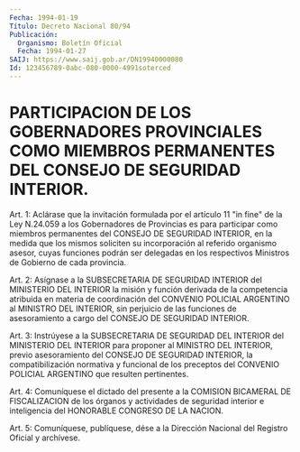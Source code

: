 ```yaml
---
Fecha: 1994-01-19
Título: Decreto Nacional 80/94
Publicación:
  Organismo: Boletín Oficial
  Fecha: 1994-01-27
SAIJ: https://www.saij.gob.ar/DN19940000080
Id: 123456789-0abc-080-0000-4991soterced
---
```

# PARTICIPACION DE LOS GOBERNADORES PROVINCIALES COMO MIEMBROS PERMANENTES DEL CONSEJO DE SEGURIDAD INTERIOR.

<a id="1"></a>
Art. 1: Aclárase que la invitación formulada por el artículo 11 "in  fine"  de  la Ley N.24.059 a los Gobernadores de Provincias es para participar como  miembros permanentes del CONSEJO DE SEGURIDAD INTERIOR, en la medida  que  los  mismos soliciten su incorporación al referido organismo asesor, cuyas  funciones podrán ser delegadas en  los  respectivos  Ministros  de  Gobierno  de  cada  provincia.

<a id="2"></a>
Art.  2: Asígnase a la SUBSECRETARIA DE SEGURIDAD INTERIOR del MINISTERIO  DEL  INTERIOR  la  misión  y  función  derivada  de  la competencia atribuida  en  materia  de  coordinación  del  CONVENIO POLICIAL  ARGENTINO al MINISTRO DEL INTERIOR, sin perjuicio de  las funciones  de  asesoramiento  a  cargo  del  CONSEJO  DE  SEGURIDAD INTERIOR.

<a id="3"></a>
Art. 3: Instrúyese a la SUBSECRETARIA DE SEGURIDAD DEL INTERIOR del    MINISTERIO  DEL  INTERIOR  para  proponer  al  MINISTRO  DEL INTERIOR,  previo  asesoramiento del CONSEJO DE SEGURIDAD INTERIOR, la compatibilización  normativa  y  funcional  de los preceptos del CONVENIO POLICIAL ARGENTINO que resulten pertinentes.

<a id="4"></a>
Art.  4:  Comuníquese  el  dictado  del presente a la COMISION BICAMERAL  DE  FISCALIZACION  de  los  órganos   y  actividades  de seguridad  interior  e  inteligencia del HONORABLE CONGRESO  DE  LA NACION.

<a id="5"></a>
Art.  5: Comuníquese, publíquese, dése a la Dirección Nacional del Registro Oficial y archívese.